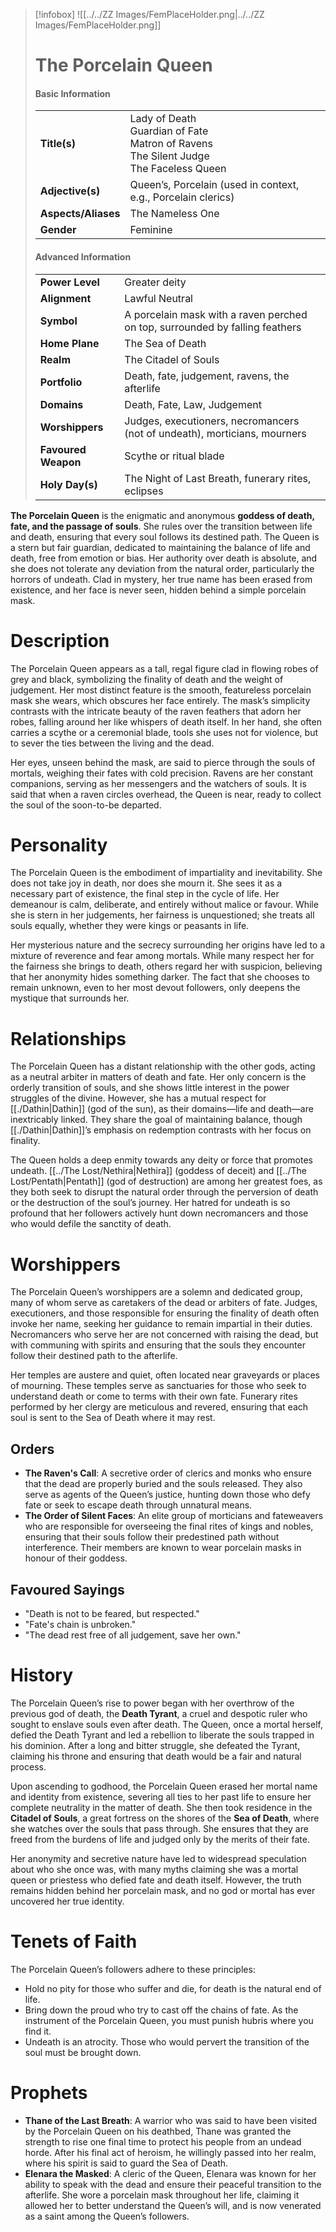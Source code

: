 > [!infobox]
> ![[../../ZZ Images/FemPlaceHolder.png|../../ZZ Images/FemPlaceHolder.png]]  
> # The Porcelain Queen
> #### Basic Information
> |  |   |
> |---|---|
> | **Title(s)** | Lady of Death<br>Guardian of Fate<br>Matron of Ravens<br>The Silent Judge<br>The Faceless Queen |
> | **Adjective(s)** | Queen’s, Porcelain (used in context, e.g., Porcelain clerics) |
> | **Aspects/Aliases** | The Nameless One |
> | **Gender** | Feminine |
> 
> #### Advanced Information
> |  |  | 
> | --- | --- |
> | **Power Level** | Greater deity |
> | **Alignment** | Lawful Neutral |
> | **Symbol** | A porcelain mask with a raven perched on top, surrounded by falling feathers |
> | **Home Plane** | The Sea of Death |
> | **Realm** | The Citadel of Souls |
> | **Portfolio** | Death, fate, judgement, ravens, the afterlife |
> | **Domains** | Death, Fate, Law, Judgement |
> | **Worshippers** | Judges, executioners, necromancers (not of undeath), morticians, mourners |
> | **Favoured Weapon** | Scythe or ritual blade |
> | **Holy Day(s)** | The Night of Last Breath, funerary rites, eclipses |

**The Porcelain Queen** is the enigmatic and anonymous **goddess of death, fate, and the passage of souls**. She rules over the transition between life and death, ensuring that every soul follows its destined path. The Queen is a stern but fair guardian, dedicated to maintaining the balance of life and death, free from emotion or bias. Her authority over death is absolute, and she does not tolerate any deviation from the natural order, particularly the horrors of undeath. Clad in mystery, her true name has been erased from existence, and her face is never seen, hidden behind a simple porcelain mask.

# Description
The Porcelain Queen appears as a tall, regal figure clad in flowing robes of grey and black, symbolizing the finality of death and the weight of judgement. Her most distinct feature is the smooth, featureless porcelain mask she wears, which obscures her face entirely. The mask’s simplicity contrasts with the intricate beauty of the raven feathers that adorn her robes, falling around her like whispers of death itself. In her hand, she often carries a scythe or a ceremonial blade, tools she uses not for violence, but to sever the ties between the living and the dead.

Her eyes, unseen behind the mask, are said to pierce through the souls of mortals, weighing their fates with cold precision. Ravens are her constant companions, serving as her messengers and the watchers of souls. It is said that when a raven circles overhead, the Queen is near, ready to collect the soul of the soon-to-be departed.

# Personality
The Porcelain Queen is the embodiment of impartiality and inevitability. She does not take joy in death, nor does she mourn it. She sees it as a necessary part of existence, the final step in the cycle of life. Her demeanour is calm, deliberate, and entirely without malice or favour. While she is stern in her judgements, her fairness is unquestioned; she treats all souls equally, whether they were kings or peasants in life.

Her mysterious nature and the secrecy surrounding her origins have led to a mixture of reverence and fear among mortals. While many respect her for the fairness she brings to death, others regard her with suspicion, believing that her anonymity hides something darker. The fact that she chooses to remain unknown, even to her most devout followers, only deepens the mystique that surrounds her.

# Relationships
The Porcelain Queen has a distant relationship with the other gods, acting as a neutral arbiter in matters of death and fate. Her only concern is the orderly transition of souls, and she shows little interest in the power struggles of the divine. However, she has a mutual respect for [[./Dathin|Dathin]] (god of the sun), as their domains—life and death—are inextricably linked. They share the goal of maintaining balance, though [[./Dathin|Dathin]]’s emphasis on redemption contrasts with her focus on finality.

The Queen holds a deep enmity towards any deity or force that promotes undeath. [[../The Lost/Nethira|Nethira]] (goddess of deceit) and [[../The Lost/Pentath|Pentath]] (god of destruction) are among her greatest foes, as they both seek to disrupt the natural order through the perversion of death or the destruction of the soul’s journey. Her hatred for undeath is so profound that her followers actively hunt down necromancers and those who would defile the sanctity of death.

# Worshippers
The Porcelain Queen’s worshippers are a solemn and dedicated group, many of whom serve as caretakers of the dead or arbiters of fate. Judges, executioners, and those responsible for ensuring the finality of death often invoke her name, seeking her guidance to remain impartial in their duties. Necromancers who serve her are not concerned with raising the dead, but with communing with spirits and ensuring that the souls they encounter follow their destined path to the afterlife.

Her temples are austere and quiet, often located near graveyards or places of mourning. These temples serve as sanctuaries for those who seek to understand death or come to terms with their own fate. Funerary rites performed by her clergy are meticulous and revered, ensuring that each soul is sent to the Sea of Death where it may rest.

## Orders
- **The Raven's Call**: A secretive order of clerics and monks who ensure that the dead are properly buried and the souls released. They also serve as agents of the Queen’s justice, hunting down those who defy fate or seek to escape death through unnatural means.
- **The Order of Silent Faces**: An elite group of morticians and fateweavers who are responsible for overseeing the final rites of kings and nobles, ensuring that their souls follow their predestined path without interference. Their members are known to wear porcelain masks in honour of their goddess.

## Favoured Sayings
- "Death is not to be feared, but respected."
- "Fate's chain is unbroken."
- "The dead rest free of all judgement, save her own."

# History
The Porcelain Queen’s rise to power began with her overthrow of the previous god of death, the **Death Tyrant**, a cruel and despotic ruler who sought to enslave souls even after death. The Queen, once a mortal herself, defied the Death Tyrant and led a rebellion to liberate the souls trapped in his dominion. After a long and bitter struggle, she defeated the Tyrant, claiming his throne and ensuring that death would be a fair and natural process. 

Upon ascending to godhood, the Porcelain Queen erased her mortal name and identity from existence, severing all ties to her past life to ensure her complete neutrality in the matter of death. She then took residence in the **Citadel of Souls**, a great fortress on the shores of the **Sea of Death**, where she watches over the souls that pass through. She ensures that they are freed from the burdens of life and judged only by the merits of their fate.

Her anonymity and secretive nature have led to widespread speculation about who she once was, with many myths claiming she was a mortal queen or priestess who defied fate and death itself. However, the truth remains hidden behind her porcelain mask, and no god or mortal has ever uncovered her true identity.

# Tenets of Faith
The Porcelain Queen’s followers adhere to these principles:
- Hold no pity for those who suffer and die, for death is the natural end of life.
- Bring down the proud who try to cast off the chains of fate. As the instrument of the Porcelain Queen, you must punish hubris where you find it.
- Undeath is an atrocity. Those who would pervert the transition of the soul must be brought down.

# Prophets
- **Thane of the Last Breath**: A warrior who was said to have been visited by the Porcelain Queen on his deathbed, Thane was granted the strength to rise one final time to protect his people from an undead horde. After his final act of heroism, he willingly passed into her realm, where his spirit is said to guard the Sea of Death.
- **Elenara the Masked**: A cleric of the Queen, Elenara was known for her ability to speak with the dead and ensure their peaceful transition to the afterlife. She wore a porcelain mask throughout her life, claiming it allowed her to better understand the Queen’s will, and is now venerated as a saint among the Queen’s followers.
